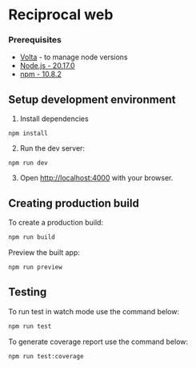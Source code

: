 # Reciprocal web

### Prerequisites

- [Volta](https://volta.sh/) - to manage node versions
- [Node.js - 20.17.0](https://nodejs.org/en/)
- [npm - 10.8.2](https://www.npmjs.com/)

## Setup development environment

1. Install dependencies

```shell
npm install
```

2. Run the dev server:

```shell
npm run dev
```

3. Open [http://localhost:4000](http://localhost:4000) with your browser.

## Creating production build

To create a production build:

```sh
npm run build
```

Preview the built app:

```sh
npm run preview
```

## Testing

To run test in watch mode use the command below:

```sh
npm run test
```

To generate coverage report use the command below:

```sh
npm run test:coverage
```
